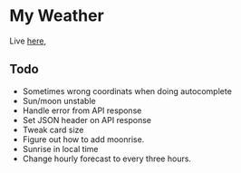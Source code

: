 # My Weather

Live [here](https//myweather.henrikfogelberg.com),

## Todo
- Sometimes wrong coordinats when doing autocomplete
- Sun/moon unstable
- Handle error from API response
- Set JSON header on API response
- Tweak card size
- Figure out how to add moonrise.
- Sunrise in local time
- Change hourly forecast to every three hours.
